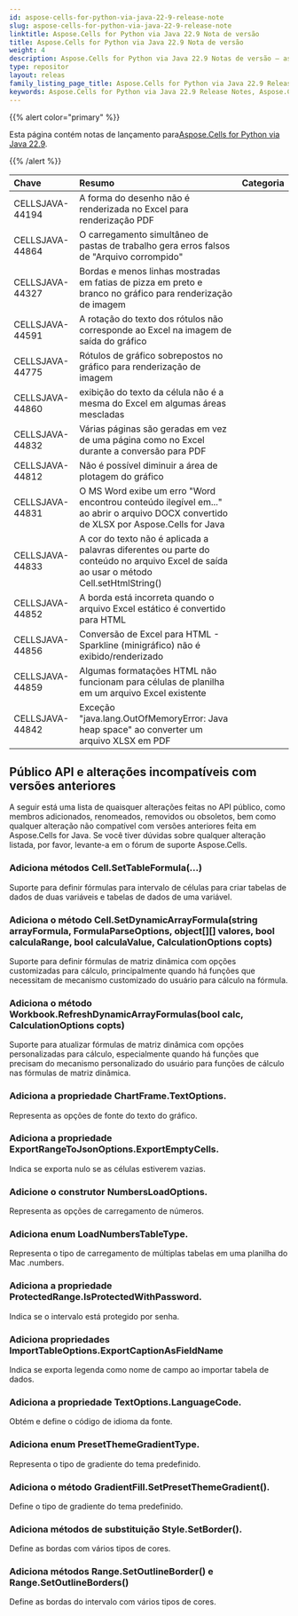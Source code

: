 ```yaml
---
id: aspose-cells-for-python-via-java-22-9-release-note
slug: aspose-cells-for-python-via-java-22-9-release-note
linktitle: Aspose.Cells for Python via Java 22.9 Nota de versão
title: Aspose.Cells for Python via Java 22.9 Nota de versão
weight: 4
description: Aspose.Cells for Python via Java 22.9 Notas de versão – as últimas melhorias, novos recursos e correções
type: repositor
layout: releas
family_listing_page_title: Aspose.Cells for Python via Java 22.9 Release Note
keywords: Aspose.Cells for Python via Java 22.9 Release Notes, Aspose.Cells for Python via Java 22.9 updates and fixe
---
```

{{% alert color="primary" %}}

 Esta página contém notas de lançamento para[Aspose.Cells for Python via Java 22.9](https://releases.aspose.com/cells/python-java/new-releases/aspose.cells-for-python-via-java-22.9/).

{{% /alert %}}

|**Chave**|**Resumo**|**Categoria**|
| :- | :- | :- |
|CELLSJAVA-44194|A forma do desenho não é renderizada no Excel para renderização PDF|
|CELLSJAVA-44864|O carregamento simultâneo de pastas de trabalho gera erros falsos de "Arquivo corrompido"|
|CELLSJAVA-44327|Bordas e menos linhas mostradas em fatias de pizza em preto e branco no gráfico para renderização de imagem|
|CELLSJAVA-44591|A rotação do texto dos rótulos não corresponde ao Excel na imagem de saída do gráfico|
|CELLSJAVA-44775|Rótulos de gráfico sobrepostos no gráfico para renderização de imagem|
|CELLSJAVA-44860|exibição do texto da célula não é a mesma do Excel em algumas áreas mescladas|
|CELLSJAVA-44832|Várias páginas são geradas em vez de uma página como no Excel durante a conversão para PDF|
|CELLSJAVA-44812|Não é possível diminuir a área de plotagem do gráfico|
|CELLSJAVA-44831|O MS Word exibe um erro "Word encontrou conteúdo ilegível em..." ao abrir o arquivo DOCX convertido de XLSX por Aspose.Cells for Java|
|CELLSJAVA-44833|A cor do texto não é aplicada a palavras diferentes ou parte do conteúdo no arquivo Excel de saída ao usar o método Cell.setHtmlString()|
|CELLSJAVA-44852| A borda está incorreta quando o arquivo Excel estático é convertido para HTML|
|CELLSJAVA-44856| Conversão de Excel para HTML - Sparkline (minigráfico) não é exibido/renderizado|
|CELLSJAVA-44859|Algumas formatações HTML não funcionam para células de planilha em um arquivo Excel existente|
|CELLSJAVA-44842|Exceção "java.lang.OutOfMemoryError: Java heap space" ao converter um arquivo XLSX em PDF|

##  **Público API e alterações incompatíveis com versões anteriores**

A seguir está uma lista de quaisquer alterações feitas no API público, como membros adicionados, renomeados, removidos ou obsoletos, bem como qualquer alteração não compatível com versões anteriores feita em Aspose.Cells for Java. Se você tiver dúvidas sobre qualquer alteração listada, por favor, levante-a em o fórum de suporte Aspose.Cells.

###  **Adiciona métodos Cell.SetTableFormula(...)**

Suporte para definir fórmulas para intervalo de células para criar tabelas de dados de duas variáveis e tabelas de dados de uma variável.

###  **Adiciona o método Cell.SetDynamicArrayFormula(string arrayFormula, FormulaParseOptions, object[][] valores, bool calculaRange, bool calculaValue, CalculationOptions copts)**

Suporte para definir fórmulas de matriz dinâmica com opções customizadas para cálculo, principalmente quando há funções que necessitam de mecanismo customizado do usuário para cálculo na fórmula.

###  **Adiciona o método Workbook.RefreshDynamicArrayFormulas(bool calc, CalculationOptions copts)**

Suporte para atualizar fórmulas de matriz dinâmica com opções personalizadas para cálculo, especialmente quando há funções que precisam do mecanismo personalizado do usuário para funções de cálculo nas fórmulas de matriz dinâmica.

###  **Adiciona a propriedade ChartFrame.TextOptions.**

Representa as opções de fonte do texto do gráfico.

###  **Adiciona a propriedade ExportRangeToJsonOptions.ExportEmptyCells.**

Indica se exporta nulo se as células estiverem vazias.

###  **Adicione o construtor NumbersLoadOptions.**

Representa as opções de carregamento de números.

###  **Adiciona enum LoadNumbersTableType.**

Representa o tipo de carregamento de múltiplas tabelas em uma planilha do Mac .numbers.

###  **Adiciona a propriedade ProtectedRange.IsProtectedWithPassword.**

Indica se o intervalo está protegido por senha.

###  **Adiciona propriedades ImportTableOptions.ExportCaptionAsFieldName**

Indica se exporta legenda como nome de campo ao importar tabela de dados.

###  **Adiciona a propriedade TextOptions.LanguageCode.**

Obtém e define o código de idioma da fonte.

###  **Adiciona enum PresetThemeGradientType.**

Representa o tipo de gradiente do tema predefinido.

###  **Adiciona o método GradientFill.SetPresetThemeGradient().**

Define o tipo de gradiente do tema predefinido.

###  **Adiciona métodos de substituição Style.SetBorder().**

Define as bordas com vários tipos de cores.

###  **Adiciona métodos Range.SetOutlineBorder() e Range.SetOutlineBorders()**

Define as bordas do intervalo com vários tipos de cores.